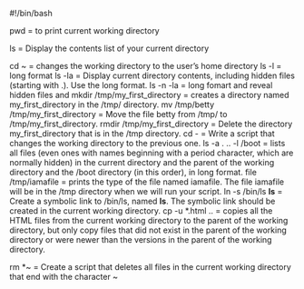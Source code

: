 #!/bin/bash 

pwd = to print current working directory

ls = Display the contents list of your current directory

cd ~  = changes the working directory to the user’s home directory
ls -l = long format 
ls -la = Display current directory contents, including hidden files (starting with .). Use the long format.
ls -n -la = long fomart and reveal hidden files and 
mkdir /tmp/my_first_directory = creates a directory named my_first_directory in the /tmp/ directory.
mv /tmp/betty  /tmp/my_first_directory = Move the file betty from /tmp/ to /tmp/my_first_directory.
rmdir /tmp/my_first_directory = Delete the directory my_first_directory that is in the /tmp directory.
cd - = Write a script that changes the working directory to the previous one.
ls -a . .. -l /boot = lists all files (even ones with names beginning with a period character, which are normally hidden) in the current directory and the parent of the working directory and the /boot directory (in this order), in long format.
file /tmp/iamafile = prints the type of the file named iamafile. The file iamafile will be in the /tmp directory when we will run your script.
ln -s /bin/ls __ls__ = Create a symbolic link to /bin/ls, named __ls__. The symbolic link should be created in the current working directory.
cp -u *.html .. = copies all the HTML files from the current working directory to the parent of the working directory, but only copy files that did not exist in the parent of the working directory or were newer than the versions in the parent of the working directory.

rm *~ = Create a script that deletes all files in the current working directory that end with the character ~



